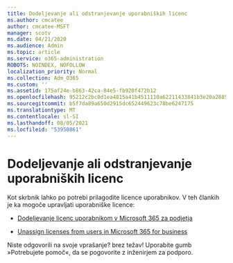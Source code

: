 ```yaml
---
title: Dodeljevanje ali odstranjevanje uporabniških licenc
ms.author: cmcatee
author: cmcatee-MSFT
manager: scotv
ms.date: 04/21/2020
ms.audience: Admin
ms.topic: article
ms.service: o365-administration
ROBOTS: NOINDEX, NOFOLLOW
localization_priority: Normal
ms.collection: Adm_O365
ms.custom: ''
ms.assetid: 175af24e-b863-42ca-84e5-fb920f472b12
ms.openlocfilehash: 95212c2bc0d1ea4815a41b4511110a62211433841b3e20a28856773a3d42884d
ms.sourcegitcommit: b5f7da89a650d2915dc652449623c78be6247175
ms.translationtype: MT
ms.contentlocale: sl-SI
ms.lasthandoff: 08/05/2021
ms.locfileid: "53950861"
---
```

# <a name="assign-or-remove-user-licenses"></a>Dodeljevanje ali odstranjevanje uporabniških licenc

Kot skrbnik lahko po potrebi prilagodite licence uporabnikov. V teh člankih je ka mogoče upravljati uporabniške licence:
  
- [Dodeljevanje licenc uporabnikom v Microsoft 365 za podjetja](https://docs.microsoft.com/azure/active-directory/fundamentals/license-users-groups?context=azure/active-directory/users-groups-roles/context/ugr-context)

- [Unassign licenses from users in Microsoft 365 for business](https://docs.microsoft.com/azure/active-directory/fundamentals/license-users-groups?context=azure/active-directory/users-groups-roles/context/ugr-context#remove-a-license)

Niste odgovorili na svoje vprašanje? brez težav! Uporabite gumb »Potrebujete pomoč«, da se pogovorite z inženirjem za podporo.